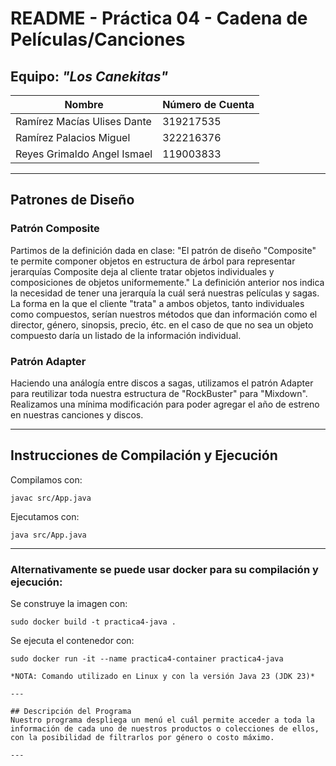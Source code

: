 # README - Práctica 04 - Cadena de Películas/Canciones

## Equipo: *"Los Canekitas"*

| Nombre                          | Número de Cuenta |
|---------------------------------|------------------|
| Ramírez Macías Ulises Dante     | 319217535        |
| Ramírez Palacios Miguel         | 322216376        |
| Reyes Grimaldo Angel Ismael     | 119003833        |

---      

## Patrones de Diseño

### Patrón **Composite**
Partimos de la definición dada en clase: "El patrón de diseño "Composite" te permite componer objetos en estructura de árbol para representar jerarquías Composite deja al cliente tratar objetos individuales y composiciones de objetos uniformemente." La definición anterior nos indica la necesidad de tener una jerarquía la cuál será nuestras películas y sagas. La forma en la que el cliente "trata" a ambos objetos, tanto individuales como compuestos, serían nuestros métodos que dan información como el director, género, sinopsis, precio, étc. en el caso de que no sea un objeto compuesto daría un listado de la información individual.

### Patrón **Adapter**
Haciendo una análogía entre discos a sagas, utilizamos el patrón Adapter para reutilizar toda nuestra estructura de "RockBuster" para "Mixdown". Realizamos una mínima modificación para poder agregar el año de estreno en nuestras canciones y discos.

---

## Instrucciones de Compilación y Ejecución

  Compilamos con:
  ```
  javac src/App.java
  ```
  Ejecutamos con:
  ```
  java src/App.java
  ```
---
### Alternativamente se puede usar docker para su compilación y ejecución:
  Se construye la imagen con:
  ```
  sudo docker build -t practica4-java .
  ```
  Se ejecuta el contenedor con:
  ```
  sudo docker run -it --name practica4-container practica4-java

*NOTA: Comando utilizado en Linux y con la versión Java 23 (JDK 23)*

---

## Descripción del Programa
Nuestro programa despliega un menú el cuál permite acceder a toda la información de cada uno de nuestros productos o colecciones de ellos, con la posibilidad de filtrarlos por género o costo máximo.

---
